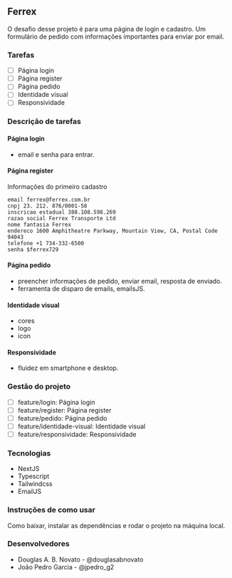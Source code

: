 ## Ferrex 

O desafio desse projeto é para uma página de login e cadastro.
Um formulário de pedido com informações importantes para enviar por email.

### Tarefas

- [ ] Página login
- [ ] Página register
- [ ] Página pedido
- [ ] Identidade visual
- [ ] Responsividade
  
### Descrição de tarefas

#### Página login

- email e senha para entrar.

#### Página register

Informações do primeiro cadastro

````
email ferrex@ferrex.com.br
cnpj 23. 212. 876/0001-58
inscricao estadual 388.108.598.269
razao social Ferrex Transporte Ltd
nome fantasia Ferrex 
endereco 1600 Amphitheatre Parkway, Mountain View, CA, Postal Code 94043
telefone +1 734-332-6500
senha $ferrex729
````

#### Página pedido

- preencher informações de pedido, enviar email, resposta de enviado.
- ferramenta de disparo de emails, emailsJS.

#### Identidade visual

- cores
- logo
- icon

#### Responsividade

- fluidez em smartphone e desktop.

### Gestão do projeto

- [ ] feature/login: Página login
- [ ] feature/register: Página register
- [ ] feature/pedido: Página pedido
- [ ] feature/identidade-visual: Identidade visual
- [ ] feature/responsividade: Responsividade

### Tecnologias

- NextJS
- Typescript
- Tailwindcss
- EmailJS

### Instruções de como usar

Como baixar, instalar as dependências e rodar o projeto na máquina local.

### Desenvolvedores

- Douglas A. B. Novato - @douglasabnovato
- João Pedro Garcia - @jpedro_g2